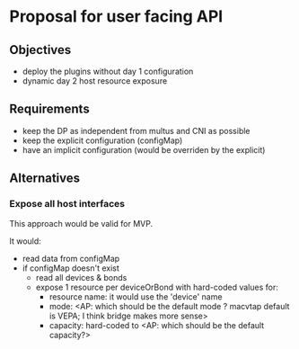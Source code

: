 # Proposal for user facing API

## Objectives
- deploy the plugins without day 1 configuration
- dynamic day 2 host resource exposure

## Requirements
- keep the DP as independent from multus and CNI as possible
- keep the explicit configuration (configMap)
- have an implicit configuration (would be overriden by the explicit)

## Alternatives

### Expose all host interfaces
This approach would be valid for MVP.

It would:
  - read data from configMap
  - if configMap doesn't exist
    - read all devices & bonds
    - expose 1 resource per deviceOrBond with hard-coded values for:
      - resource name: it would use the 'device' name
      - mode: <AP: which should be the default mode ? macvtap default is VEPA; I think bridge makes more sense>
      - capacity: hard-coded to <AP: which should be the default capacity?>
